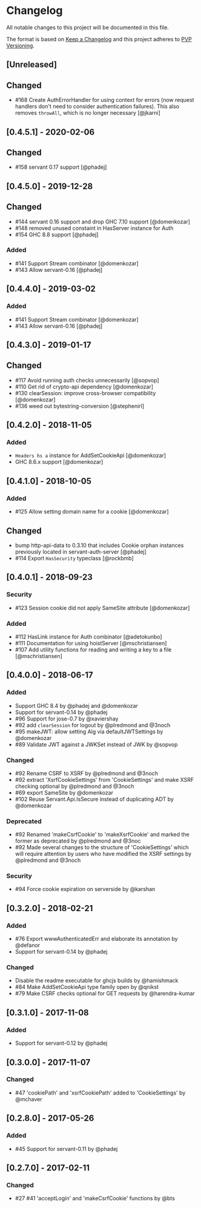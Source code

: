 # Changelog

All notable changes to this project will be documented in this file.

The format is based on [Keep a Changelog](http://keepachangelog.com/en/1.0.0/)
and this project adheres to [PVP Versioning](https://pvp.haskell.org/).

## [Unreleased]

## Changed

- #168 Create AuthErrorHandler for using context for errors (now request
  handlers don't need to consider authentication failures). This also removes
  `throwAll`, which is no longer necessary [@jkarni]

## [0.4.5.1] - 2020-02-06

## Changed
- #158 servant 0.17 support [@phadej]

## [0.4.5.0] - 2019-12-28

## Changed
- #144 servant 0.16 support and drop GHC 7.10 support [@domenkozar]
- #148 removed unused constaint in HasServer instance for Auth
- #154 GHC 8.8 support [@phadej]

### Added
- #141 Support Stream combinator [@domenkozar]
- #143 Allow servant-0.16 [@phadej]

## [0.4.4.0] - 2019-03-02

### Added
- #141 Support Stream combinator [@domenkozar]
- #143 Allow servant-0.16 [@phadej]

## [0.4.3.0] - 2019-01-17

## Changed
- #117 Avoid running auth checks unnecessarily [@sopvop]
- #110 Get rid of crypto-api dependency [@domenkozar]
- #130 clearSession: improve cross-browser compatibility [@domenkozar]
- #136 weed out bytestring-conversion [@stephenirl]

## [0.4.2.0] - 2018-11-05

### Added
- `Headers hs a` instance for AddSetCookieApi [@domenkozar]
- GHC 8.6.x support [@domenkozar]

## [0.4.1.0] - 2018-10-05

### Added
- #125 Allow setting domain name for a cookie [@domenkozar]

## Changed
- bump http-api-data to 0.3.10 that includes Cookie orphan instances previously located in servant-auth-server [@phadej]
- #114 Export `HasSecurity` typeclass [@rockbmb]

## [0.4.0.1] - 2018-09-23

### Security
- #123 Session cookie did not apply SameSite attribute [@domenkozar]

### Added
- #112 HasLink instance for Auth combinator [@adetokunbo]
- #111 Documentation for using hoistServer [@mschristiansen]
- #107 Add utility functions for reading and writing a key to a file [@mschristiansen]

## [0.4.0.0] - 2018-06-17

### Added
- Support GHC 8.4 by @phadej and @domenkozar
- Support for servant-0.14 by @phadej
- #96 Support for jose-0.7 by @xaviershay
- #92 add `clearSession` for logout by @plredmond and @3noch
- #95 makeJWT: allow setting Alg via defaultJWTSettings by @domenkozar
- #89 Validate JWT against a JWKSet instead of JWK by @sopvop

### Changed
- #92 Rename CSRF to XSRF by @plredmond and @3noch
- #92 extract 'XsrfCookieSettings' from 'CookieSettings' and make XSRF checking optional
  by @plredmond and @3noch
- #69 export SameSite by @domenkozar
- #102 Reuse Servant.Api.IsSecure instead of duplicating ADT by @domenkozar

### Deprecated
- #92 Renamed 'makeCsrfCookie' to 'makeXsrfCookie' and marked the former as deprecated
  by @plredmond and @3noc
- #92 Made several changes to the structure of 'CookieSettings' which will require
  attention by users who have modified the XSRF settings by @plredmond and @3noch

### Security
- #94 Force cookie expiration on serverside by @karshan

## [0.3.2.0] - 2018-02-21

### Added
- #76 Export wwwAuthenticatedErr and elaborate its annotation by @defanor
- Support for servant-0.14 by @phadej

### Changed
- Disable the readme executable for ghcjs builds by @hamishmack
- #84 Make AddSetCookieApi type family open by @qnikst
- #79 Make CSRF checks optional for GET requests by @harendra-kumar

## [0.3.1.0] - 2017-11-08

### Added
- Support for servant-0.12 by @phadej

## [0.3.0.0] - 2017-11-07

### Changed
- #47 'cookiePath' and 'xsrfCookiePath' added to 'CookieSettings' by @mchaver

## [0.2.8.0] - 2017-05-26

### Added
- #45 Support for servant-0.11 by @phadej

## [0.2.7.0] - 2017-02-11

### Changed
- #27 #41 'acceptLogin' and 'makeCsrfCookie' functions by @bts
